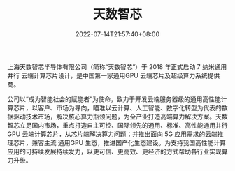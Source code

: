 ﻿---
weight: 
title: "天数智芯"
description: "天数智芯专注于云端服务器级的高端通用高性能计算芯片。公司以成为智能社会的赋能者为使命，致力于开发云端服务器级的通用高性能计算芯片，以客户、市场为导向，瞄准以云计算、人工智能、数字化转型为代表的数据驱动技术市场，解决核心算力瓶颈问题，为全产业打造高端算力解决方案。"
date: 2022-07-14T21:57:40+08:00
lastmod: 2022-07-14T16:45:40+08:00
draft: false
authors: ["june"]
featuredImage: "571.jpg"
link: "https://www.iluvatar.com.cn/"
tags: ["天数智芯","算力"]
categories: ["navigation"]
navigation: ["算力"]
lightgallery: true
toc: true
pinned: false
recommend: false
recommend1: false
---
上海天数智芯半导体有限公司（简称“天数智芯”）于 2018 年正式启动 7 纳米通用并行 云端计算芯片设计，是中国第一家通用GPU 云端芯片及超级算力系统提供商。

公司以“成为智能社会的赋能者”为使命，致力于开发云端服务器级的通用高性能计算芯片，以客户、市场为导向，瞄准以云计算、人工智能、数字化转型为代表的数据驱动技术市场，解决核心算力瓶颈问题，为全产业打造高端算力解决方案。天数智芯立足国内市场，重点打造自主可控、国际领先的通用、标准、高性能通用并行 GPU 云端计算芯片，从芯片端解决算力问题；并推出面向 5G 应用需求的云端推理芯片，兼容主流 通用GPU 生态，推进国产化生态建设。为支持我国高性能计算应用的可持续发展持续发力，以更可信、更高效、更经济的方式帮助各行业实现算力升级。